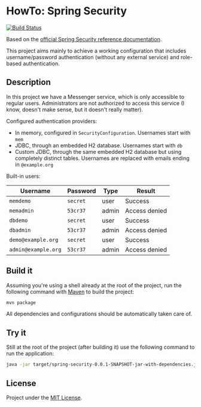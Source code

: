 HowTo: Spring Security
======================

[![Build Status](https://travis-ci.org/pfac/howto-spring-security.svg?branch=master)](https://travis-ci.org/pfac/howto-spring-security)


Based on the [official Spring Security reference documentation][spring-security].

This project aims mainly to achieve a working configuration that includes username/password authentication (without any external service) and role-based authentication.


## Description

In this project we have a Messenger service, which is only accessible to regular users. Administrators are not authorized to access this service (I know, doesn't make sense, but it doesn't really matter).

Configured authentication providers:
* In memory, configured in `SecurityConfiguration`. Usernames start with `mem`
* JDBC, through an embedded H2 database. Usernames start with `db`
* Custom JDBC, through the same embedded H2 database but using completely distinct tables. Usernames are replaced with emails ending in `@example.org`

Built-in users:

| Username | Password | Type | Result |
| -------- | -------- | ---- | ------ |
| `memdemo`  | `secret` | user | Success |
| `memadmin` | `53cr37` | admin | Access denied |
| `dbdemo`   | `secret` | user | Success |
| `dbadmin`  | `53cr37` | admin | Access denied |
| `demo@example.org`  | `secret` | user | Success |
| `admin@example.org`  | `53cr37` | admin | Access denied |


## Build it

Assuming you're using a shell already at the root of the project, run the following command with [Maven][maven] to build the project:

``` bash
mvn package
```

All dependencies and configurations should be automatically taken care of.


## Try it

Still at the root of the project (after building it) use the following command to run the application:

``` bash
java -jar target/spring-security-0.0.1-SNAPSHOT-jar-with-dependencies.jar
```


## License

Project under the [MIT License][mit].


[spring-security]: http://docs.spring.io/spring-security/site/docs/current/reference/htmlsingle/#tech-intro-authentication
[maven]: http://maven.apache.org/
[mit]: http://opensource.org/licenses/MIT